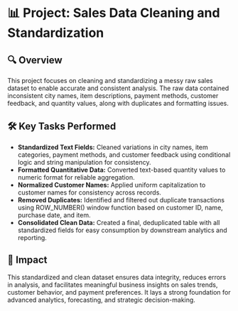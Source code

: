# 📊 Project: Sales Data Cleaning and Standardization

## 🔍 Overview  
This project focuses on cleaning and standardizing a messy raw sales dataset to enable accurate and consistent analysis. The raw data contained inconsistent city names, item descriptions, payment methods, customer feedback, and quantity values, along with duplicates and formatting issues.

## 🛠️ Key Tasks Performed  
- **Standardized Text Fields:** Cleaned variations in city names, item categories, payment methods, and customer feedback using conditional logic and string manipulation for consistency.  
- **Formatted Quantitative Data:** Converted text-based quantity values to numeric format for reliable aggregation.  
- **Normalized Customer Names:** Applied uniform capitalization to customer names for consistency across records.  
- **Removed Duplicates:** Identified and filtered out duplicate transactions using ROW_NUMBER() window function based on customer ID, name, purchase date, and item.  
- **Consolidated Clean Data:** Created a final, deduplicated table with all standardized fields for easy consumption by downstream analytics and reporting.

## 🚀 Impact  
This standardized and clean dataset ensures data integrity, reduces errors in analysis, and facilitates meaningful business insights on sales trends, customer behavior, and payment preferences. It lays a strong foundation for advanced analytics, forecasting, and strategic decision-making.
